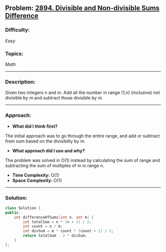 ## Problem: [2894. Divisible and Non-divisible Sums Difference](https://leetcode.com/problems/divisible-and-non-divisible-sums-difference/)

### Difficulty:
*Easy*
### Topics:
*Math*

---

### Description:
Given two integers n and m. Add all the number in range (1,n) (inclusive) not divisible by m and subtract those divisible by m.

---

### Approach:
- **What did I think first?**

The initial approach was to go through the entire range, and add or subtract from sum based on the divisibilty by m.

- **What approach did I use and why?**

The problem was solved in O(1) instead by calculating the sum of range and subtracting the sum of multiples of m in range n.

- **Time Complexity:** O(1)
- **Space Complexity:** O(1)

---

### Solution:
```cpp
class Solution {
public:
    int differenceOfSums(int n, int m) {
        int totalSum = n * (n + 1) / 2;
        int count = n / m;
        int divSum = m * count * (count + 1) / 2;
        return totalSum - 2 * divSum;
    }
};
```
